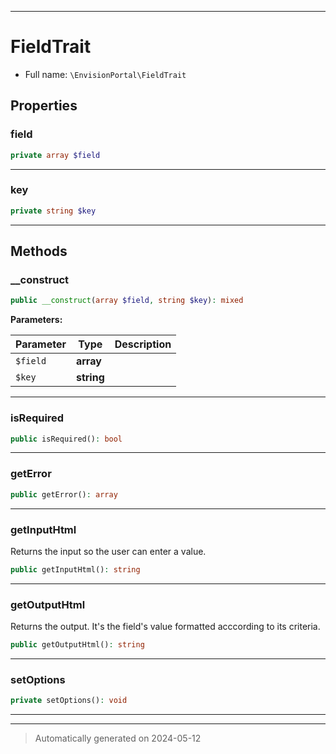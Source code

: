 ***

# FieldTrait





* Full name: `\EnvisionPortal\FieldTrait`



## Properties


### field



```php
private array $field
```






***

### key



```php
private string $key
```






***

## Methods


### __construct



```php
public __construct(array $field, string $key): mixed
```








**Parameters:**

| Parameter | Type | Description |
|-----------|------|-------------|
| `$field` | **array** |  |
| `$key` | **string** |  |





***

### isRequired



```php
public isRequired(): bool
```












***

### getError



```php
public getError(): array
```












***

### getInputHtml

Returns the input so the user can enter a value.

```php
public getInputHtml(): string
```












***

### getOutputHtml

Returns the output. It's the field's value formatted acccording to its criteria.

```php
public getOutputHtml(): string
```












***

### setOptions



```php
private setOptions(): void
```












***

***
> Automatically generated on 2024-05-12

